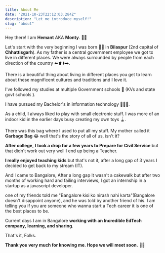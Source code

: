 ```yaml
---
title: About Me
date: "2021-10-23T22:12:03.284Z"
description: "Let me introduce myself!"
slug: "about"
---
```


Hey there! I am **Hemant** AKA **Monty**. 👋🏼

Let's start with the very beginning I was born 🤱🏼 in **Bilaspur** (2nd capital of **Chhattisgarh**). As my father is a central government employee we got to live in different places. We were always surrounded by people from each direction of the country ⬅️⬆️⬇️➡️.

There is a beautiful thing about living in different places you get to learn about these magnificent cultures and traditions and I love it.

I've followed my studies at multiple Government schools 🎒 (KVs and state govt schools ).

I have pursued my Bachelor's in information technology 👨🏼‍💻.

As a child, I always liked to play with small electronic stuff. I was more of an indoor kid in the earlier days busy creating my own toys 🪀.

There was this bag where I used to put all my stuff. My mother called it **Garbage Bag** 😂 well that's the story of all of us, isn't it?

**After college,** **I took a drop for a few years to Prepare for Civil Service** but that didn't work out very well I end up being a Teacher.

**I really enjoyed teaching kids** but that's not it, after a long gap of 3 years I decided to get back to my stream (IT).

And I came to Bangalore, After a long gap It wasn't a cakewalk but after two months of working hard and failing interviews, I got an internship in a startup as a javascript developer.

one of my friends told me "Bangalore kisi ko nirash nahi karta"(Bangalore doesn't disappoint anyone), and he was told by another friend of his. I am telling you if you are someone who wanna start a Tech career it is one of the best places to be.

Current days I am in Bangalore **working with an Incredible EdTech company,** **learning, and sharing.**

That's it, Folks.

**Thank you very much for knowing me. Hope we will meet soon.** 👋🏼
